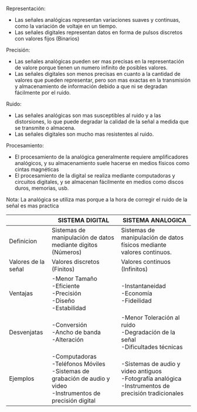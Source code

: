 Representación:
 - Las señales analógicas representan variaciones suaves y continuas, como la variación de voltaje en un tiempo.
- Las señales digitales representan datos en forma de pulsos discretos con valores fijos (Binarios)

Precisión:
 - Las señales analógicas pueden ser mas precisas en la representación de valore porque tienen un numero infinito de posibles valores.
- Las señales digitales son menos precisas en cuanto a la cantidad de valores que pueden representar, pero son mas exactas en la transmisión y almacenamiento de información debido a que ni se degradan fácilmente por el ruido.

Ruido:
- Las señales analógicas son mas susceptibles al ruido y a las distorsiones, lo que puede degradar la calidad de la señal a medida que se transmite o almacena.
- Las señales digitales son mucho mas resistentes al ruido.

Procesamiento:
- El procesamiento de la analógica generalmente requiere amplificadores analógicos, y su almacenamiento suele hacerse en medios físicos como cintas magnéticas
- El procesamiento de la digital se realiza mediante computadoras y circuitos digitales, y se almacenan fácilmente en medios como discos duros, memorias, usb.

Nota: La analógica se utiliza mas porque a la hora de corregir el ruido de la señal es mas practica

|                     | SISTEMA DIGITAL                                                                                                      | SISTEMA ANALOGICA                                                                                        |
| ------------------- | -------------------------------------------------------------------------------------------------------------------- | -------------------------------------------------------------------------------------------------------- |
| Definicion          | Sistemas de manipulación de datos mediante digitos (Números)                                                         | Sistemas de manipulación de datos físicos mediante valores continuos.                                    |
| Valores de la señal | Valores discretos (Finitos)                                                                                          | Valores continuos (Infinitos)                                                                            |
| Ventajas            | -Menor Tamaño<br>-Eficiente<br>-Precisión<br>-Diseño<br>-Estabilidad                                                 | -Instantaneidad<br>-Economía <br>-Fideilidad                                                             |
| Desvenjatas         | -Conversión<br>-Ancho de banda<br>-Alteración                                                                        | -Menor Toleración al ruido<br>-Degradación de la señal<br>-Dificultades técnicas                         |
| Ejemplos            | -Computadoras<br>-Teléfonos Móviles<br>-Sistemas de grabación de audio y video<br>-Instrumentos de precisión digital | -Sistemas de audio y video antiguos<br>-Fotografía analógica<br>-Instrumentos de precisión tradicionales |
